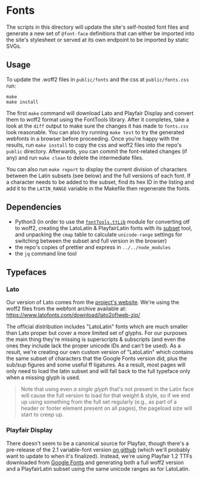 # Fonts

The scripts in this directory will update the site's self-hosted font files and generate a new set of `@font-face` definitions that can either be imported into the site's stylesheet or served at its own endpoint to be imported by static SVGs.

## Usage

To update the .woff2 files in `public/fonts` and the css at `public/fonts.css` run:

```console
make
make install
```

The first `make` command will download Lato and Playfair Display and convert them to woff2 format using the FontTools library. After it completes, take a look at the `diff` output to make sure the changes it has made to `fonts.css` look reasonable. You can also try running `make test` to try the generated webfonts in a browser before proceeding. Once you're happy with the results, run `make install` to copy the css and woff2 files into the repo's `public` directory. Afterwards, you can commit the font-related changes (if any) and run `make clean` to delete the intermediate files.

You can also run `make report` to display the current division of characters between the Latin subsets (see below) and the full versions of each font. If a character needs to be added to the subset, find its hex ID in the listing and add it to the `LATIN_RANGE` variable in the Makefile then regenerate the fonts.

## Dependencies

-   Python3 (in order to use the [`fontTools.ttLib`](https://pypi.org/project/fonttools/) module for converting otf to woff2, creating the LatoLatin & PlayfairLatin fonts with its [subset](https://fonttools.readthedocs.io/en/latest/subset/index.html) tool, and unpacking the `cmap` table to calculate `unicode-range` settings for switching between the subset and full version in the browser)
-   the repo's copies of prettier and express in `../../node_modules`
-   the `jq` command line tool

## Typefaces

### Lato

Our version of Lato comes from the [project's website](https://www.latofonts.com/lato-free-fonts/). We're using the woff2 files from the webfont archive available at: https://www.latofonts.com/download/lato2oflweb-zip/

The official distribution includes "LatoLatin" fonts which are much smaller than Lato proper but cover a more limited set of glyphs. For our purposes the main thing they're missing is superscripts & subscripts (and even the ones they include lack the proper unicode IDs and can't be used). As a result, we're creating our own custom version of "LatoLatin" which contains the same subset of characters that the Google Fonts version did, plus the sub/sup figures and some useful ff ligatures. As a result, most pages will only need to load the latin subset and will fall back to the full typeface only when a missing glyph is used.

> Note that using even _a single glyph_ that's not present in the Latin face will cause the full version to load for that weight & style, so if we end up using something from the full set regularly (e.g., as part of a header or footer element present on all pages), the pageload size will start to creep up.

### Playfair Display

There doesn't seem to be a canonical source for Playfair, though there's a pre-release of the 2.1 variable-font version [on github](https://github.com/clauseggers/Playfair) (which we'll probably want to update to when it's finalized). Instead, we're using Playfair 1.2 TTFs downloaded from [Google Fonts](https://fonts.google.com/specimen/Playfair+Display) and generating both a full woff2 version and a PlayfairLatin subset using the same unicode ranges as for LatoLatin.
